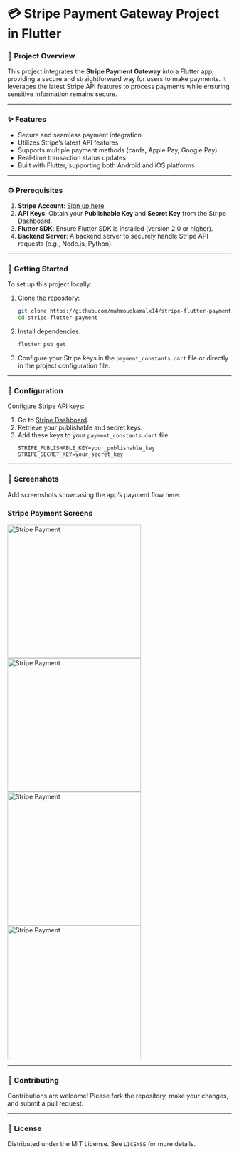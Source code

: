 
# 💳 Stripe Payment Gateway Project in Flutter


### 📖 Project Overview

This project integrates the **Stripe Payment Gateway** into a Flutter app, providing a secure and straightforward way for users to make payments. It leverages the latest Stripe API features to process payments while ensuring sensitive information remains secure.

---

### ✨ Features
- Secure and seamless payment integration
- Utilizes Stripe’s latest API features
- Supports multiple payment methods (cards, Apple Pay, Google Pay)
- Real-time transaction status updates
- Built with Flutter, supporting both Android and iOS platforms

---

### ⚙️ Prerequisites
1. **Stripe Account**: [Sign up here](https://dashboard.stripe.com/register)
2. **API Keys**: Obtain your **Publishable Key** and **Secret Key** from the Stripe Dashboard.
3. **Flutter SDK**: Ensure Flutter SDK is installed (version 2.0 or higher).
4. **Backend Server**: A backend server to securely handle Stripe API requests (e.g., Node.js, Python).

---

### 🚀 Getting Started
To set up this project locally:

1. Clone the repository:
   ```bash
   git clone https://github.com/mahmoudkamalx14/stripe-flutter-payment.git
   cd stripe-flutter-payment
   ```

2. Install dependencies:
   ```bash
   flutter pub get
   ```

3. Configure your Stripe keys in the `payment_constants.dart` file or directly in the project configuration file.


---


### 🔧 Configuration
Configure Stripe API keys:

1. Go to [Stripe Dashboard](https://dashboard.stripe.com/).
2. Retrieve your publishable and secret keys.
3. Add these keys to your `payment_constants.dart` file:
   ```plaintext
   STRIPE_PUBLISHABLE_KEY=your_publishable_key
   STRIPE_SECRET_KEY=your_secret_key
   ```

---

### 📸 Screenshots
Add screenshots showcasing the app’s payment flow here.

### Stripe Payment Screens
<img src="https://github.com/user-attachments/assets/66cab245-8607-493b-9f38-de7b648c256f" alt="Stripe Payment" width="300"/>
<img src="https://github.com/user-attachments/assets/314a28ba-36d3-4cfb-b968-535c32f503cc" alt="Stripe Payment" width="300"/>
<img src="https://github.com/user-attachments/assets/42aea7dc-acc9-448c-aac2-d286c5f952bd" alt="Stripe Payment" width="300"/>
<img src="https://github.com/user-attachments/assets/0254de54-9da6-4449-afb7-303516de6e40" alt="Stripe Payment" width="300"/>

---


### 🤝 Contributing
Contributions are welcome! Please fork the repository, make your changes, and submit a pull request.

---

### 📜 License
Distributed under the MIT License. See `LICENSE` for more details.

